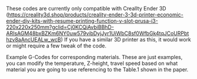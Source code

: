 These codes are currently only compatible with CrealIty Ender 3D (https://creality3d.shop/products/creality-ender-3-3d-printer-economic-ender-diy-kits-with-resume-printing-function-v-slot-prusa-i3-220x220x250mm?gclid=Cj0KCQiAvbiBBhD-ARIsAGM48bxBZKm6NY0uw579vibDyjJyr1UiWbC8sf0WfbGk4tqJCoURPbthzv8aAncUEALw_wcB) 
If you have a similar 3D printer as this, it would work or might require a few tweak of the code.

Example G-Codes for corresponding materials.
These are just examples, you can modify the temperature, Z-height, travel speed based on what material you are going to use referencing to the Table.1 shown in the paper.

